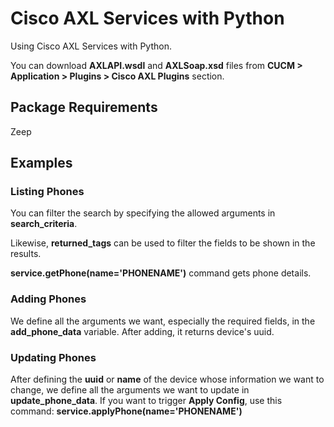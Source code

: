# Cisco AXL Services with Python

Using Cisco AXL Services with Python.

You can download **AXLAPI.wsdl** and **AXLSoap.xsd** files from **CUCM > Application > Plugins > Cisco AXL Plugins** section.

## Package Requirements

Zeep

## Examples

### Listing Phones

You can filter the search by specifying the allowed arguments in **search_criteria**.

Likewise, **returned_tags** can be used to filter the fields to be shown in the results.

**service.getPhone(name='PHONENAME')** command gets phone details.

### Adding Phones

We define all the arguments we want, especially the required fields, in the **add_phone_data** variable. After adding, it returns device's uuid.

### Updating Phones

After defining the **uuid** or **name** of the device whose information we want to change, we define all the arguments we want to update in **update_phone_data**. 
If you want to trigger **Apply Config**, use this command: **service.applyPhone(name='PHONENAME')**
